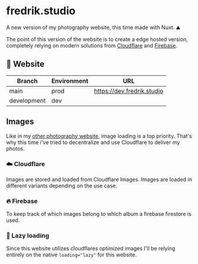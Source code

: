 # fredrik.studio
A new version of my photography website, this time made with Nuxt. ⛰️

The point of this version of the website is to create a edge hosted version, completely relying on modern solutions from [Cloudflare](https://www.cloudflare.com/) and [Firebase](https://firebase.google.com/).

## 🚀 Website

|Branch      |Environment|URL                           |
|------------|-----------|------------------------------|
|main        |prod       |https://dev.fredrik.studio    |
|development |dev        |                              |

## Images
Like in my [other photography website](https://github.com/fredrikburmester/fredrikburmester-express), image loading is a top priority. That's why this time i've tried to decentralize and use Cloudflare to deliver my photos. 

### ☁️ Cloudflare 
Images are stored and loaded from Cloudflare Images. Images are loaded in different variants depending on the use case. 

### 🔥 Firebase 
To keep track of which images belong to which album a firebase firestore is used. 

### 🐌 Lazy loading
Since this website utilizes cloudflares optimized images I'll be relying entirely on the native `loading="lazy"` for this website. 




